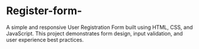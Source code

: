 # Register-form-
A simple and responsive User Registration Form built using HTML, CSS, and JavaScript. This project demonstrates form design, input validation, and user experience best practices.
